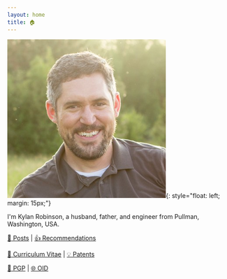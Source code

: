 ```yaml
---
layout: home
title: 🏠
---
```


![Kylan](/assets/img/headshot.jpg){: style="float: left; margin: 15px;"}

I'm Kylan Robinson, a husband, father, and engineer from Pullman, Washington, USA.

[📃 Posts](posts.md) \| [👍 Recommendations](recommendations.md)

[💼 Curriculum Vitae](cv.md) \| [💡 Patents](patents.md)

[🔑 PGP](pgp.md) \| [🌐 OID](oid.md)
